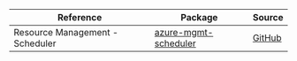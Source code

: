 | Reference | Package | Source |
|---|---|---|
|Resource Management - Scheduler|[azure-mgmt-scheduler](https://pypi.org/project/azure-mgmt-scheduler)|[GitHub](https://github.com/Azure/azure-sdk-for-python/blob/main/sdk/scheduler/azure-mgmt-scheduler)|
